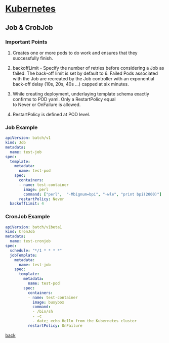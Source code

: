 
# [Kubernetes](./index)

## Job & CrobJob

### Important Points

1. Creates one or more pods to do work and ensures that they successfully finish.

2. backoffLimit - Specify the number of retries before considering a Job as failed. The back-off limit is set by default to 6. Failed Pods associated with the Job are recreated by the Job controller with an exponential back-off delay (10s, 20s, 40s …) capped at six minutes.

3. While creating deployment, underlaying template schema exactly confirms to POD yaml. Only a RestartPolicy equal to Never or OnFailure is allowed.

4. RestartPolicy is defined at POD level.

### Job Example

```yaml
apiVersion: batch/v1
kind: Job
metadata:
  name: test-job
spec:
  template:
    metadata:
      name: test-pod
    spec:
      containers:
      - name: test-container
        image: perl
        command: ["perl",  "-Mbignum=bpi", "-wle", "print bpi(2000)"]
      restartPolicy: Never
  backoffLimit: 4
 ```

### CronJob Example

```yaml
apiVersion: batch/v1beta1
kind: CronJob
metadata:
  name: test-cronjob
spec:
  schedule: "*/1 * * * *"
  jobTemplate:
    metadata:
      name: test-job
    spec:
      template:
        metadata:
          name: test-pod
        spec:
          containers:
          - name: test-container
            image: busybox
            command:
            - /bin/sh
            - -c
            - date; echo Hello from the Kubernetes cluster
          restartPolicy: OnFailure
```

[back](./)